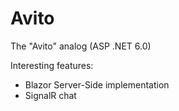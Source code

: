 # Avito
The "Avito" analog (ASP .NET 6.0)

Interesting features: 
* Blazor Server-Side implementation
* SignalR chat
